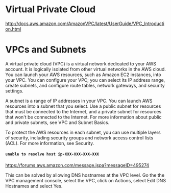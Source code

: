 # Virtual Private Cloud

http://docs.aws.amazon.com/AmazonVPC/latest/UserGuide/VPC_Introduction.html

# VPCs and Subnets

A virtual private cloud (VPC) is a virtual network dedicated to your AWS
account. It is logically isolated from other virtual networks in the AWS cloud.
You can launch your AWS resources, such as Amazon EC2 instances, into your VPC.
You can configure your VPC; you can select its IP address range, create subnets,
and configure route tables, network gateways, and security settings.

A subnet is a range of IP addresses in your VPC. You can launch AWS resources
into a subnet that you select. Use a public subnet for resources that must be
connected to the Internet, and a private subnet for resources that won't be
connected to the Internet. For more information about public and private
subnets, see VPC and Subnet Basics.

To protect the AWS resources in each subnet, you can use multiple layers of
security, including security groups and network access control lists (ACL). For
more information, see Security.

#### `unable to resolve host ip-XXX-XXX-XXX-XXX`
https://forums.aws.amazon.com/message.jspa?messageID=495274

This can be solved by allowing DNS hostnames at the VPC level. Go the the VPC
management console, select the VPC, click on Actions, select Edit DNS Hostnames
and select Yes.

